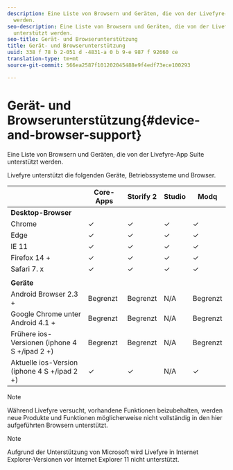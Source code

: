 ```yaml
---
description: Eine Liste von Browsern und Geräten, die von der Livefyre-App Suite unterstützt
  werden.
seo-description: Eine Liste von Browsern und Geräten, die von der Livefyre-App Suite
  unterstützt werden.
seo-title: Gerät- und Browserunterstützung
title: Gerät- und Browserunterstützung
uuid: 338 f 78 b 2-051 d -4831-a 0 b 9-e 987 f 92660 ce
translation-type: tm+mt
source-git-commit: 566ea2587f101202045488e9f4edf73ece100293

---
```



# Gerät- und Browserunterstützung{#device-and-browser-support}

Eine Liste von Browsern und Geräten, die von der Livefyre-App Suite unterstützt werden.

Livefyre unterstützt die folgenden Geräte, Betriebssysteme und Browser.

|  | Core-Apps | Storify 2 | Studio | Modq |
|---|---|---|---|---|
| **Desktop-Browser** |  |  |  |  |
| Chrome | ✓ | ✓ | ✓ | ✓ |
| Edge | ✓ | ✓ | ✓ | ✓ |
| IE 11 | ✓ | ✓ | ✓ | ✓ |
| Firefox 14 + | ✓ | ✓ | ✓ | ✓ |
| Safari 7. x | ✓ | ✓ | ✓ | ✓ |
|  |  |  |  |  |
| **Geräte** |  |  |  |  |
| Android Browser 2.3 + | Begrenzt | Begrenzt | N/A | Begrenzt |
| Google Chrome unter Android 4.1 + | Begrenzt | Begrenzt | N/A | Begrenzt |
| Frühere ios-Versionen (iphone 4 S +/ipad 2 +) | Begrenzt | Begrenzt | N/A | Begrenzt |
| Aktuelle ios-Version (iphone 4 S +/ipad 2 +) | ✓ | ✓ | N/A | ✓ |

>[!NOTE]
>
>Während Livefyre versucht, vorhandene Funktionen beizubehalten, werden neue Produkte und Funktionen möglicherweise nicht vollständig in den hier aufgeführten Browsern unterstützt.

>[!NOTE]
>
>Aufgrund der Unterstützung von Microsoft wird Livefyre in Internet Explorer-Versionen vor Internet Explorer 11 nicht unterstützt.

